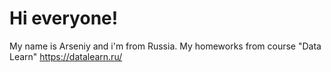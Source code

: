 # Hi everyone!
My name is Arseniy and i'm from Russia. My homeworks from course "Data Learn"
https://datalearn.ru/
